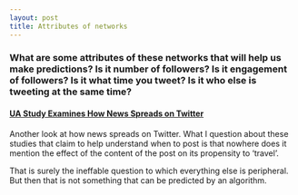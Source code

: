 ```yaml
---
layout: post
title: Attributes of networks
---
```


### What are some attributes of these networks that will help us make predictions? Is it number of followers? Is it engagement of followers? Is it what time you tweet? Is it who else is tweeting at the same time?

#### [UA Study Examines How News Spreads on Twitter](http://uanews.org/story/ua-study-examines-how-news-spreads-twitter)

Another look at how news spreads on Twitter. What I question about these studies that claim to help understand when to post is that nowhere does it mention the effect of the content of the post on its propensity to ‘travel’. 

That is surely the ineffable question to which everything else is peripheral. But then that is not something that can be predicted by an algorithm.